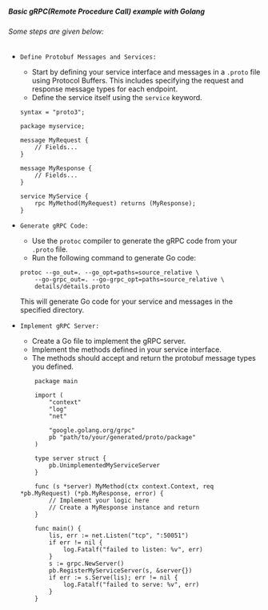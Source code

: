 ##### Basic gRPC(Remote Procedure Call) example with Golang

###### Some steps are given below:

- `Define Protobuf Messages and Services:`
    - Start by defining your service interface and messages in a `.proto` file using Protocol Buffers. 
        This includes specifying the request and response message types for each endpoint.
    - Define the service itself using the `service` keyword.

    ```shell
    syntax = "proto3";
    
    package myservice;
    
    message MyRequest {
        // Fields...
    }
    
    message MyResponse {
        // Fields...
    }
    
    service MyService {
        rpc MyMethod(MyRequest) returns (MyResponse);
    }
    ```

- `Generate gRPC Code:`
    - Use the `protoc` compiler to generate the gRPC code from your `.proto` file.
    - Run the following command to generate Go code:

    ```shell
    protoc --go_out=. --go_opt=paths=source_relative \
        --go-grpc_out=. --go-grpc_opt=paths=source_relative \
        details/details.proto
    ```
    This will generate Go code for your service and messages in the specified directory.


- `Implement gRPC Server:`
    - Create a Go file to implement the gRPC server.
    - Implement the methods defined in your service interface.
    - The methods should accept and return the protobuf message types you defined.
    
    ```shell
        package main
    
        import (
            "context"
            "log"
            "net"
        
            "google.golang.org/grpc"
            pb "path/to/your/generated/proto/package"
        )
        
        type server struct {
            pb.UnimplementedMyServiceServer
        }
        
        func (s *server) MyMethod(ctx context.Context, req *pb.MyRequest) (*pb.MyResponse, error) {
            // Implement your logic here
            // Create a MyResponse instance and return
        }
        
        func main() {
            lis, err := net.Listen("tcp", ":50051")
            if err != nil {
                log.Fatalf("failed to listen: %v", err)
            }
            s := grpc.NewServer()
            pb.RegisterMyServiceServer(s, &server{})
            if err := s.Serve(lis); err != nil {
                log.Fatalf("failed to serve: %v", err)
            }
        }
    ```
  
